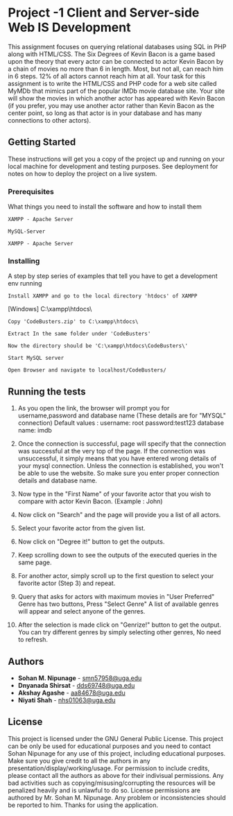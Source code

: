 # Project -1 Client and Server-side Web IS Development

This assignment focuses on querying relational databases using SQL in PHP along with HTML/CSS.
The Six Degrees of Kevin Bacon is a game based upon the theory that every actor can be connected to actor Kevin Bacon by a chain of movies no more than 6 in length. Most, but not all, can reach him in 6 steps. 12% of all actors cannot reach him at all.
Your task for this assignment is to write the HTML/CSS and PHP code for a web site called MyMDb that mimics part of the popular IMDb movie database site. Your site will show the movies in which another actor has appeared with Kevin Bacon (if you prefer, you may use another actor rather than Kevin Bacon as the center point, so long as that actor is in your database and has many connections to other actors).

## Getting Started

These instructions will get you a copy of the project up and running on your local machine for development and testing purposes. See deployment for notes on how to deploy the project on a live system.

### Prerequisites

What things you need to install the software and how to install them

```
XAMPP - Apache Server
```
```
MySQL-Server
```
```
XAMPP - Apache Server
```

### Installing

A step by step series of examples that tell you have to get a development env running


```
Install XAMPP and go to the local directory 'htdocs' of XAMPP
```
[Windows] C:\xampp\htdocs\ 

```
Copy 'CodeBusters.zip' to C:\xampp\htdocs\
```
```
Extract In the same folder under 'CodeBusters'
```
```
Now the directory should be 'C:\xampp\htdocs\CodeBusters\'
```
```
Start MySQL server
```
```
Open Browser and navigate to localhost/CodeBusters/
```

## Running the tests


1. As you open the link, the browser will prompt you for username,password and database name
(These details are for "MYSQL" connection)
Default values : username: root password:test123 database name: imdb

2. Once the connection is successful, page will specify that the connection was successful at the very top of the page.
If the connection was unsuccessful, it simply means that you have entered wrong details of your mysql connection.
Unless the connection is established, you won't be able to use the website. So make sure you enter proper connection details and database name.

3. Now type in the "First Name" of your favorite actor that you wish to compare with actor Kevin Bacon.
(Example : John)

4. Now click on "Search" and the page will provide you a list of all actors.

5. Select your favorite actor from the given list.

6. Now click on "Degree it!" button to get the outputs.

7. Keep scrolling down to see the outputs of the executed queries in the same page.

8. For another actor, simply scroll up to the first question to select your favorite actor (Step 3) and repeat.

9. Query that asks for actors with maximum movies in "User Preferred" Genre has two buttons, Press "Select Genre"
A list of available genres will appear and select anyone of the genres.

10. After the selection is made click on "Genrize!" button to get the output. You can try different genres by simply selecting other genres, No need to refresh.

## Authors

* **Sohan M. Nipunage**	 - 	[smn57958@uga.edu](mailto:smn57958@uga.edu)
* **Dnyanada Shirsat** 	 -	[dds69748@uga.edu](mailto:dds69748@uga.edu)
* **Akshay Agashe** 	 - 	[aa84678@uga.edu](mailto:aa84678@uga.edu)
* **Niyati Shah** 		 - 	[nhs01063@uga.edu](mailto:nhs01063@uga.edu)

## License

This project is licensed under the GNU General Public License.
This project can be only be used for educational purposes and you need to contact Sohan Nipunage for any use of this project, including educational purposes.
Make sure you give credit to all the authors in any presentation/display/working/usage. For permission to include credits, please contact all the authors as above for their
indivisual permissions.
Any bad activities such as copying/misusing/corrupting the resources will be penalized heavily and is unlawful to do so.
License permissions are authored by Mr. Sohan M. Nipunage. Any problem or inconsistencies should be reported to him.
Thanks for using the application.
